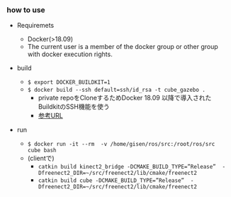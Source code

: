 ### how to use

- Requiremets
  - Docker(>18.09)
  - The current user is a member of the docker group or other group with docker execution rights.

- build
  - `$ export DOCKER_BUILDKIT=1`
  - `$ docker build --ssh default=ssh/id_rsa -t cube_gazebo .`
    - private repoをCloneするためDocker 18.09 以降で導入されたBuildkitのSSH機能を使う
    - [参考URL](https://www.slideshare.net/AkihiroSuda/docker-125002128)

- run
  - `$ docker run -it --rm  -v /home/gisen/ros/src:/root/ros/src cube bash`
  - (clientで)
    - `catkin build kinect2_bridge -DCMAKE_BUILD_TYPE=”Release”  -Dfreenect2_DIR=~/src/freenect2/lib/cmake/freenect2`
    - `catkin build cube -DCMAKE_BUILD_TYPE=”Release”  -Dfreenect2_DIR=~/src/freenect2/lib/cmake/freenect2`
